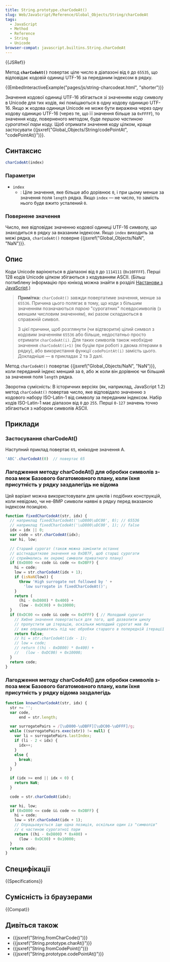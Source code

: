 ```yaml
---
title: String.prototype.charCodeAt()
slug: Web/JavaScript/Reference/Global_Objects/String/charCodeAt
tags:
  - JavaScript
  - Method
  - Reference
  - String
  - Unicode
browser-compat: javascript.builtins.String.charCodeAt
---
```

{{JSRef}}

Метод **`charCodeAt()`** повертає ціле число в діапазоні від `0` до `65535`, що відповідає кодовій одиниці UTF-16 за переданим індексом в рядку.

{{EmbedInteractiveExample("pages/js/string-charcodeat.html", "shorter")}}

Значення кодової одиниці UTF-16 збігається зі значенням коду символу в Unicode для тих кодів, які поміщаються в одну кодову одиницю UTF-16. Якщо ж кодова одиниця Unicode не може бути виражена через одну кодову одиницю UTF-16 (через те, що її значення більше за `0xFFFF`), то значення коду, поверненого методом, буде _першою частиною сурогатної пари_ коду. Щоб отримати значення коду цілком, краще застосувати {{jsxref("Global_Objects/String/codePointAt", "codePointAt()")}}.

## Синтаксис

```js
charCodeAt(index)
```

### Параметри

- `index`
  - : Ціле значення, яке більше або дорівнює `0`, і при цьому менше за значення поля `length` рядка. Якщо `index` — не число, то замість нього буде вжито усталений `0`.

### Повернене значення

Число, яке відповідає значенню кодової одиниці UTF-16 символу, що знаходиться в рядку за вказаним індексом. Якщо `index` виходить за межі рядка, `charCodeAt()` поверне {{jsxref("Global_Objects/NaN", "NaN")}}.

## Опис

Коди Unicode варіюються в діапазоні від `0` до `1114111` (`0x10FFFF`). Перші 128 кодів Unicode цілком збігаються з кодуванням ASCII. (Більш поглиблену інформацію про юнікод можна знайти в розділі [Настанови з JavaScript](/uk/docs/Web/JavaScript/Guide/Values,_variables,_and_literals#Unicode).)

> **Примітка:** `charCodeAt()` завжди повертатиме значення, менше за `65536`. Причина цього полягає в тому, що коди з більшим значенням позначаються _парою_ "сурогатних" псевдосимволів (з меншим числовим значенням), які разом складаються в справжній символ.
>
> З цієї причини, щоб розглянути (чи відтворити) цілий символ з кодовим значенням `65536` або більше, недостатньо просто отримати `charCodeAt(i)`. Для таких символів також необхідне значення `charCodeAt(i+1)` (як буцім при роботі з двома літерами в рядку), або використання функції `codePointAt(i)` замість цього. Докладніше — в прикладах 2 та 3 далі.

Метод `charCodeAt()` повертає {{jsxref("Global_Objects/NaN", "NaN")}}, коли переданий індекс менший за `0`, або ж коли він дорівнює чи більший за значення поля `length` рядка.

Зворотна сумісність: В історичних версіях (як, наприклад, JavaScript 1.2) метод `charCodeAt()` повертав число, яке відповідало значенню з кодового набору ISO-Latin-1 від символу за переданим індексом. Набір кодів ISO-Latin-1 має діапазон від `0` до `255`. Перші `0-127` значень точно збігаються з набором символів ASCII.

## Приклади

### Застосування charCodeAt()

Наступний приклад повертає `65`, юнікодне значення A.

```js
'ABC'.charCodeAt(0)  // повертає 65
```

### Лагодження методу charCodeAt() для обробки символів з-поза меж Базового багатомовного плану, коли їхня присутність у рядку заздалегідь не відома

Цей варіант можна використовувати для циклів і подібних конструкцій, коли невідомо, чи не-BMP символи наявні в рядку перед вказаною індексом позицією.

```js
function fixedCharCodeAt(str, idx) {
  // наприклад fixedCharCodeAt('\uD800\uDC00', 0); // 65536
  // наприклад fixedCharCodeAt('\uD800\uDC00', 1); // false
  idx = idx || 0;
  var code = str.charCodeAt(idx);
  var hi, low;

  // Старший сурогат (також можна замінити останнє
  // шістнадцяткове значення на 0xDB7F, щоб старші сурогати
  // сприймались як окремі символи приватного плану)
  if (0xD800 <= code && code <= 0xDBFF) {
    hi = code;
    low = str.charCodeAt(idx + 1);
    if (isNaN(low)) {
      throw 'High surrogate not followed by ' +
        'low surrogate in fixedCharCodeAt()';
    }
    return (
      (hi - 0xD800) * 0x400) +
      (low - 0xDC00) + 0x10000;
  }
  if (0xDC00 <= code && code <= 0xDFFF) { // Молодший сурогат
    // Хибне значення повертається для того, щоб дозволити циклу
    // пропустити цю ітерацію, оскільки молодший сурогат мав би
    // вже опрацюватись під час обробки старшого в попередній ітерації
    return false;
    // hi = str.charCodeAt(idx - 1);
    // low = code;
    // return ((hi - 0xD800) * 0x400) +
    //   (low - 0xDC00) + 0x10000;
  }
  return code;
}
```

### Лагодження методу charCodeAt() для обробки символів з-поза меж Базового багатомовного плану, коли їхня присутність у рядку відома заздалегідь

```js
function knownCharCodeAt(str, idx) {
  str += '';
  var code,
      end = str.length;

  var surrogatePairs = /[\uD800-\uDBFF][\uDC00-\uDFFF]/g;
  while ((surrogatePairs.exec(str)) != null) {
    var li = surrogatePairs.lastIndex;
    if (li - 2 < idx) {
      idx++;
    }
    else {
      break;
    }
  }

  if (idx >= end || idx < 0) {
    return NaN;
  }

  code = str.charCodeAt(idx);

  var hi, low;
  if (0xD800 <= code && code <= 0xDBFF) {
    hi = code;
    low = str.charCodeAt(idx + 1);
    // Опрацьовується іще одна позиція, оскільки один із "символів"
    // є частиною сурогатної пари
    return ((hi - 0xD800) * 0x400) +
      (low - 0xDC00) + 0x10000;
  }
  return code;
}
```

## Специфікації

{{Specifications}}

## Сумісність із браузерами

{{Compat}}

## Дивіться також

- {{jsxref("String.fromCharCode()")}}
- {{jsxref("String.prototype.charAt()")}}
- {{jsxref("String.fromCodePoint()")}}
- {{jsxref("String.prototype.codePointAt()")}}
